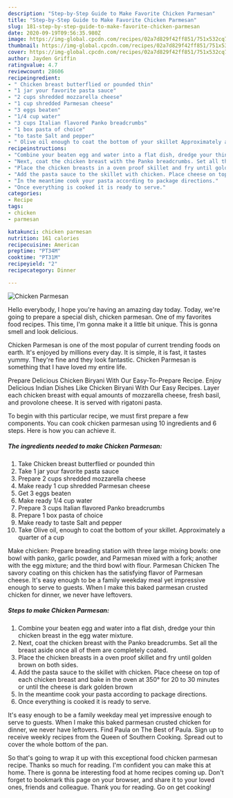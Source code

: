 ```yaml
---
description: "Step-by-Step Guide to Make Favorite Chicken Parmesan"
title: "Step-by-Step Guide to Make Favorite Chicken Parmesan"
slug: 181-step-by-step-guide-to-make-favorite-chicken-parmesan
date: 2020-09-19T09:56:35.980Z
image: https://img-global.cpcdn.com/recipes/02a7d829f42ff851/751x532cq70/chicken-parmesan-recipe-main-photo.jpg
thumbnail: https://img-global.cpcdn.com/recipes/02a7d829f42ff851/751x532cq70/chicken-parmesan-recipe-main-photo.jpg
cover: https://img-global.cpcdn.com/recipes/02a7d829f42ff851/751x532cq70/chicken-parmesan-recipe-main-photo.jpg
author: Jayden Griffin
ratingvalue: 4.7
reviewcount: 28606
recipeingredient:
- " Chicken breast butterflied or pounded thin"
- "1 jar your favorite pasta sauce"
- "2 cups shredded mozzarella cheese"
- "1 cup shredded Parmesan cheese"
- "3 eggs beaten"
- "1/4 cup water"
- "3 cups Italian flavored Panko breadcrumbs"
- "1 box pasta of choice"
- "to taste Salt and pepper"
- " Olive oil enough to coat the bottom of your skillet Approximately a quarter of a cup"
recipeinstructions:
- "Combine your beaten egg and water into a flat dish, dredge your thin chicken breast in the egg water mixture."
- "Next, coat the chicken breast with the Panko breadcrumbs. Set all the breast aside once all of them are completely coated."
- "Place the chicken breasts in a oven proof skillet and fry until golden brown on both sides."
- "Add the pasta sauce to the skillet with chicken. Place cheese on top of each chicken breast and bake in the oven at 350° for 20 to 30 minutes or until the cheese is dark golden brown"
- "In the meantime cook your pasta according to package directions."
- "Once everything is cooked it is ready to serve."
categories:
- Recipe
tags:
- chicken
- parmesan

katakunci: chicken parmesan 
nutrition: 161 calories
recipecuisine: American
preptime: "PT34M"
cooktime: "PT31M"
recipeyield: "2"
recipecategory: Dinner

---
```



![Chicken Parmesan](https://img-global.cpcdn.com/recipes/02a7d829f42ff851/751x532cq70/chicken-parmesan-recipe-main-photo.jpg)

Hello everybody, I hope you're having an amazing day today. Today, we're going to prepare a special dish, chicken parmesan. One of my favorites food recipes. This time, I'm gonna make it a little bit unique. This is gonna smell and look delicious.

Chicken Parmesan is one of the most popular of current trending foods on earth. It's enjoyed by millions every day. It is simple, it is fast, it tastes yummy. They're fine and they look fantastic. Chicken Parmesan is something that I have loved my entire life.

Prepare Delicious Chicken Biryani With Our Easy-To-Prepare Recipe. Enjoy Delicious Indian Dishes Like Chicken Biryani With Our Easy Recipes. Layer each chicken breast with equal amounts of mozzarella cheese, fresh basil, and provolone cheese. It is served with rigatoni pasta.


To begin with this particular recipe, we must first prepare a few components. You can cook chicken parmesan using 10 ingredients and 6 steps. Here is how you can achieve it.

<!--inarticleads1-->

##### The ingredients needed to make Chicken Parmesan:

1. Take  Chicken breast butterflied or pounded thin
1. Take 1 jar your favorite pasta sauce
1. Prepare 2 cups shredded mozzarella cheese
1. Make ready 1 cup shredded Parmesan cheese
1. Get 3 eggs beaten
1. Make ready 1/4 cup water
1. Prepare 3 cups Italian flavored Panko breadcrumbs
1. Prepare 1 box pasta of choice
1. Make ready to taste Salt and pepper
1. Take  Olive oil, enough to coat the bottom of your skillet. Approximately a quarter of a cup


Make chicken: Prepare breading station with three large mixing bowls: one bowl with panko, garlic powder, and Parmesan mixed with a fork; another with the egg mixture; and the third bowl with flour. Parmesan Chicken The savory coating on this chicken has the satisfying flavor of Parmesan cheese. It&#39;s easy enough to be a family weekday meal yet impressive enough to serve to guests. When I make this baked parmesan crusted chicken for dinner, we never have leftovers. 

<!--inarticleads2-->

##### Steps to make Chicken Parmesan:

1. Combine your beaten egg and water into a flat dish, dredge your thin chicken breast in the egg water mixture.
1. Next, coat the chicken breast with the Panko breadcrumbs. Set all the breast aside once all of them are completely coated.
1. Place the chicken breasts in a oven proof skillet and fry until golden brown on both sides.
1. Add the pasta sauce to the skillet with chicken. Place cheese on top of each chicken breast and bake in the oven at 350° for 20 to 30 minutes or until the cheese is dark golden brown
1. In the meantime cook your pasta according to package directions.
1. Once everything is cooked it is ready to serve.


It&#39;s easy enough to be a family weekday meal yet impressive enough to serve to guests. When I make this baked parmesan crusted chicken for dinner, we never have leftovers. Find Paula on The Best of Paula. Sign up to receive weekly recipes from the Queen of Southern Cooking. Spread out to cover the whole bottom of the pan. 

So that's going to wrap it up with this exceptional food chicken parmesan recipe. Thanks so much for reading. I'm confident you can make this at home. There is gonna be interesting food at home recipes coming up. Don't forget to bookmark this page on your browser, and share it to your loved ones, friends and colleague. Thank you for reading. Go on get cooking!
